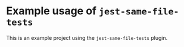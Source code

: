 # Example usage of `jest-same-file-tests`

This is an example project using the `jest-same-file-tests` plugin.